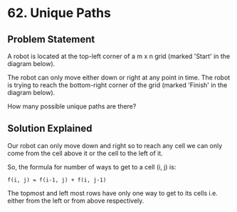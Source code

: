 # 62. Unique Paths

## Problem Statement

A robot is located at the top-left corner of a m x n grid (marked 'Start' in the diagram below).

The robot can only move either down or right at any point in time. The robot is trying to reach the bottom-right corner of the grid (marked 'Finish' in the diagram below).

How many possible unique paths are there?

## Solution Explained

Our robot can only move down and right so to reach any cell we can only come from the cell above it or the cell to the left of it.

So, the formula for number of ways to get to a cell (i, j) is:

```
f(i, j) = f(i-1, j) + f(i, j-1)
```

The topmost and left most rows have only one way to get to its cells i.e. either from the left or from above respectively.
